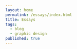 ```yaml
---
layout: home
permalink: /essays/index.html
title: Essays
tags:
  - blog
  - graphic design
published: true
---
```

